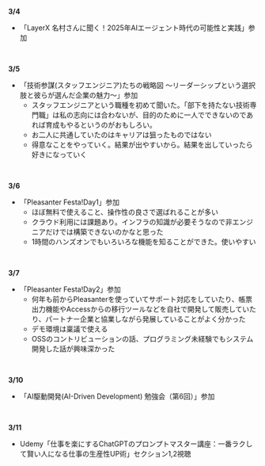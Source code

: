 **3/4**
- 「LayerX 名村さんに聞く！2025年AIエージェント時代の可能性と実践」参加
<br>

**3/5**
- 「技術参謀(スタッフエンジニア)たちの戦略図 〜リーダーシップという選択肢と彼らが選んだ企業の魅力〜」参加
  - スタッフエンジニアという職種を初めて聞いた。「部下を持たない技術専門職」は私の志向には合わないが、目的のために一人でできないのであれば育成もやるというのがおもしろい。
  - お二人に共通していたのはキャリアは狙ったものではない
  - 得意なことをやっていく。結果が出やすいから。結果を出していったら好きになっていく
<br>

**3/6**
- 「Pleasanter Festa!Day1」参加
  - ほぼ無料で使えること、操作性の良さで選ばれることが多い
  - クラウド利用には課題あり。インフラの知識が必要そうなので非エンジニアだけでは構築できないのかなと思った
  - 1時間のハンズオンでもいろいろな機能を知ることができた。使いやすい
<br>

**3/7**
- 「Pleasanter Festa!Day2」参加
  - 何年も前からPleasanterを使っていてサポート対応をしていたり、帳票出力機能やAccessからの移行ツールなどを自社で開発して販売していたり、パートナー企業と協業しながら発展していることがよく分かった
  - デモ環境は稟議で使える
  - OSSのコントリビューションの話、プログラミング未経験でもシステム開発した話が興味深かった
<br>

**3/10**
- 「AI駆動開発(AI-Driven Development) 勉強会（第6回）」参加
<br>

**3/11**
- Udemy「仕事を楽にするChatGPTのプロンプトマスター講座：一番ラクして賢い人になる仕事の生産性UP術」セクション1,2視聴
<br>
